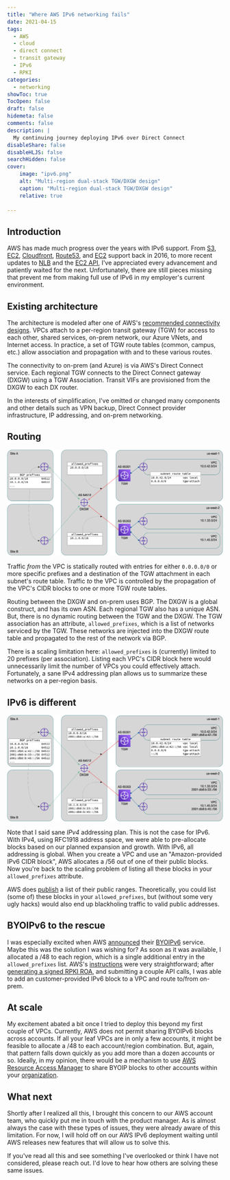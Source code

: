```yaml
---
title: "Where AWS IPv6 networking fails"
date: 2021-04-15
tags:
  - AWS
  - cloud
  - direct connect
  - transit gateway
  - IPv6
  - RPKI
categories:
  - networking
showToc: true
TocOpen: false
draft: false
hidemeta: false
comments: false
description: |
  My continuing journey deploying IPv6 over Direct Connect
disableShare: false
disableHLJS: false
searchHidden: false
cover:
    image: "ipv6.png"
    alt: "Multi-region dual-stack TGW/DXGW design"
    caption: "Multi-region dual-stack TGW/DXGW design"
    relative: true

---
```



## Introduction

AWS has made much progress over the years with IPv6 support.  From
[S3][S3 IPv6], [EC2][EC2 IPv6], [Cloudfront][Cloudfront IPv6],
[Route53][Route53 IPv6], and [EC2][EC2 IPv6] support back in 2016, to
more recent updates to [NLB][NLB IPv6] and the [EC2 API][API IPv6],
I've appreciated every advancement and patiently waited for the next.
Unfortunately, there are still pieces missing that prevent me from
making full use of IPv6 in my employer's current environment.

[S3 IPv6]: https://aws.amazon.com/blogs/aws/now-available-ipv6-support-for-amazon-s3/
[EC2 IPv6]: https://aws.amazon.com/blogs/aws/new-ipv6-support-for-ec2-instances-in-virtual-private-clouds/
[Cloudfront IPv6]: https://aws.amazon.com/blogs/aws/ipv6-support-update-cloudfront-waf-and-s3-transfer-acceleration/
[Route53 IPv6]: https://aws.amazon.com/about-aws/whats-new/2016/10/amazon-route-53-now-supports-dns-queries-over-ipv6-networks/
[EC2 IPv6]: https://aws.amazon.com/blogs/aws/new-ipv6-support-for-ec2-instances-in-virtual-private-clouds/
[NLB IPv6]: https://aws.amazon.com/about-aws/whats-new/2020/11/network-load-balancer-supports-ipv6/
[API IPv6]: https://aws.amazon.com/about-aws/whats-new/2021/01/amazon-ec2-api-supports-internet-protocol-version-6/

## Existing architecture

The architecture is modeled after one of AWS's [recommended connectivity
designs][design].  VPCs attach to a per-region transit gateway (TGW)
for access to each other, shared services, on-prem network, our Azure
VNets, and Internet access.  In practice, a set of TGW route tables
(common, campus, etc.) allow association and propagation with and to
these various routes.

The connectivity to on-prem (and Azure) is via AWS's Direct Connect
service.  Each regional TGW connects to the Direct Connect gateway (DXGW)
using a TGW Association.   Transit VIFs are provisioned from the DXGW
to each DX router.

In the interests of simplification, I've omitted or changed many
components and other details such as VPN backup, Direct Connect provider
infrastructure, IP addressing, and on-prem networking.

[design]: https://docs.aws.amazon.com/whitepapers/latest/hybrid-connectivity/aws-dx-dxgw-with-aws-transit-gateway-multi-regions-and-aws-public-peering.html

## Routing

![IPv4 routing](ipv4.png)

Traffic *from* the VPC is statically routed with entries for either
`0.0.0.0/0` or more specific prefixes and a destination of the TGW
attachment in each subnet's route table.  Traffic *to* the VPC is
controlled by the propagation of the VPC's CIDR blocks to one or more
TGW route tables.

Routing between the DXGW and on-prem uses BGP.  The DXGW is a global
construct, and has its own ASN.  Each regional TGW also has a unique
ASN.  But, there is no dynamic routing between the TGW and the DXGW.
The TGW association has an attribute, `allowed_prefixes`, which is a
list of networks serviced by the TGW.  These networks are injected into
the DXGW route table and propagated to the rest of the network via BGP.

There is a scaling limitation here: `allowed_prefixes` is (currently)
limited to 20 prefixes (per association).  Listing each VPC's CIDR block
here would unnecessarily limit the number of VPCs you could effectively
attach.  Fortunately, a sane IPv4 addressing plan allows us to summarize
these networks on a per-region basis.

## IPv6 is different

![IPv6 allowed_prefixes](ipv6.png)

Note that I said sane *IPv4* addressing plan.  This is not the case
for IPv6.  With IPv4, using RFC1918 address space, we were able to
pre-allocate blocks based on our planned expansion and growth.  With
IPv6, all addressing is global.  When you create a VPC and use an
"Amazon-provided IPv6 CIDR block", AWS allocates a /56 out of one of
their public blocks.  Now you're back to the scaling problem of listing
all these blocks in your `allowed_prefixes` attribute.

AWS does [publish][aws-ip-ranges] a list of their public ranges.
Theoretically, you could list (some of) these blocks in your
`allowed_prefixes`, but (without some very ugly hacks) would also end up
blackholing traffic to valid public addresses.

[aws-ip-ranges]: https://docs.aws.amazon.com/general/latest/gr/aws-ip-ranges.html

## BYOIPv6 to the rescue

I was especially excited when AWS [announced][BYOIPv6 announcement]
their [BYOIPv6][BYOIPv6] service.  Maybe this was the solution I was
wishing for?  As soon as it was available, I allocated a /48 to each
region, which is a single additional entry in the `allowed_prefixes`
list.  AWS's [instructions][BYOIPv6] were very straightforward; after
[generating a signed RPKI ROA][RPKI], and submitting a couple API calls,
I was able to add an customer-provided IPv6 block to a VPC and route
to/from on-prem.

[BYOIPv6 announcement]: https://aws.amazon.com/about-aws/whats-new/2020/05/amazon-virtual-private-cloud-supports-bring-own-ipv6-addresses/
[BYOIPv6]: https://docs.aws.amazon.com/AWSEC2/latest/UserGuide/ec2-byoip.html
[RPKI]: https://github.com/bowdoincollege/noc-rpki

## At scale

My excitement abated a bit once I tried to deploy this beyond my first
couple of VPCs.  Currently, AWS does not permit sharing BYOIPv6 blocks
across accounts.  If all your leaf VPCs are in only a few accounts, it
might be feasible to allocate a /48 to each account/region combination.
But, again, that pattern falls down quickly as you add more than a dozen
accounts or so.  Ideally, in my opinion, there would be a mechanism to
use [AWS Resource Access Manager][RAM] to share BYOIP blocks to other
accounts within your [organization][Organizations].

[RAM]: https://aws.amazon.com/ram/
[Organizations]: https://aws.amazon.com/organizations/

## What next

Shortly after I realized all this, I brought this concern to our AWS
account team, who quickly put me in touch with the product manager.  As
is almost always the case with these types of issues, they were already
aware of this limitation.  For now, I will hold off on our AWS IPv6
deployment waiting until AWS releases new features that will allow
us to solve this.

If you've read all this and see something I've overlooked or think I
have not considered, please reach out.  I'd love to hear how others
are solving these same issues.
